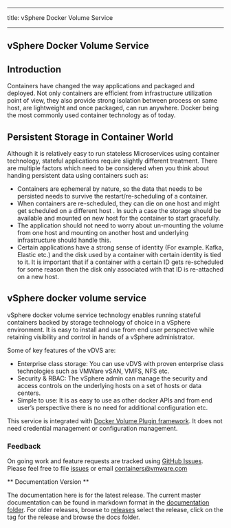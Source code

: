 
---
title: vSphere Docker Volume Service

---



## vSphere Docker Volume Service

## Introduction

Containers have changed the way applications and packaged and deployed. Not only containers are efficient from infrastructure utilization point of view, they also provide strong isolation between process on same host, are lightweight and once packaged, can run anywhere. Docker being the most commonly used container technology as of today. 

## Persistent Storage in Container World

Although it is relatively easy to run stateless Microservices using container technology, stateful applications require slightly different treatment. There are multiple factors which need to be considered when you think about handing persistent data using containers such as:

* Containers are ephemeral by nature, so the data that needs to be persisted needs to survive the restart/re-scheduling of a container.
* When containers are re-scheduled, they can die on one host and might get scheduled on a different host	. In such a case the storage should be available and mounted on new host for the container to start gracefully.
* The application should not need to worry about un-mounting the volume from one host and mounting on another host and underlying infrastructure should handle this.
* Certain applications have a strong sense of identity (For example. Kafka, Elastic etc.) and the disk used by a container with certain identity is tied to it. It is important that if a container with a certain ID gets re-scheduled for some reason then the disk only associated with that ID is re-attached on a new host.

## vSphere docker volume service
vSphere docker volume service technology enables running stateful containers backed by storage technology of choice in a vSphere environment. It is easy to install and use from end user perspective while retaining visibility and control in hands of a vSphere administrator.

Some of key features of the vDVS are:

* Enterprise class storage: You can use vDVS with proven enterprise class technologies such as VMWare vSAN, VMFS, NFS etc. 
* Security & RBAC: The vSphere admin can manage the security and access controls on the underlying hosts on a set of hosts or data centers.
* Simple to use: It is as easy to use as other docker APIs and from end user’s perspective there is no need for additional configuration etc.

This service is integrated with [Docker Volume Plugin framework](https://docs.docker.com/engine/extend/plugins_volume/). It does not need credential management or configuration management. 

<div class="panel panel-info">
  <div class="panel-heading">
    <h3 class="panel-title">Feedback</h3>
  </div>
  <div class="panel-body">
        On going work and feature requests are tracked using <a href="https://github.com/vmware/docker-volume-vsphere/issues">GitHub Issues</a>. Please feel free to file <a href="https://github.com/vmware/docker-volume-vsphere/issues">issues</a> or email <a href ="mailto:containers@vmware.com">containers@vmware.com</a>
  </div>
</div>

** Documentation Version **

The documentation here is for the latest release. The current master documentation can be found in markdown format in the [documentation folder](https://github.com/vmware/docker-volume-vsphere/tree/master/docs). For older releases, browse to [releases](https://github.com/vmware/docker-volume-vsphere/releases) select the release, click on the tag for the release and browse the docs folder.

